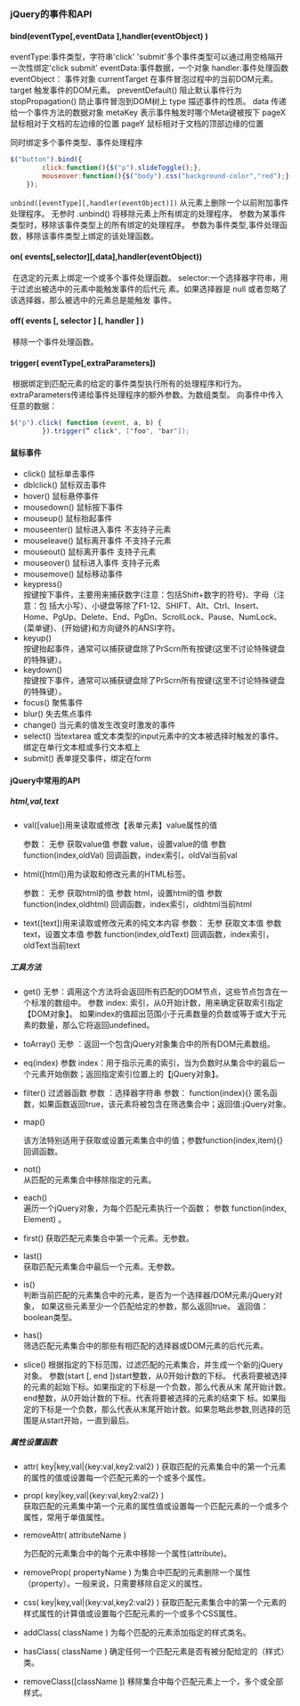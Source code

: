 ### jQuery的事件和API

#### bind(eventType[,eventData ],handler(eventObject) ) 

eventType:事件类型，字符串'click' 'submit'多个事件类型可以通过用空格隔开一次性绑定'click submit'
	eventData:事件数据，一个对象
	handler:事件处理函数
	      eventObject： 事件对象
		currentTarget	    在事件冒泡过程中的当前DOM元素。
		target		    触发事件的DOM元素。
		preventDefault()  	    阻止默认事件行为
		stopPropagation()    防止事件冒泡到DOM树上
		type		    描述事件的性质。
		data		    传递给一个事件方法的数据对象
		metaKey	    	    表示事件触发时哪个Meta键被按下
		pageX		    鼠标相对于文档的左边缘的位置
		pageY		    鼠标相对于文档的顶部边缘的位置

同时绑定多个事件类型、事件处理程序

```js
$("button").bind({
  		click:function(){$("p").slideToggle();},
  		mouseover:function(){$("body").css("background-color","red");} 
	});
```

 `unbind([eventType][,handler(eventObject)])`
	从元素上删除一个以前附加事件处理程序。
	无参时 .unbind() 将移除元素上所有绑定的处理程序。
	参数为某事件类型时，移除该事件类型上的所有绑定的处理程序。
	参数为事件类型,事件处理函数，移除该事件类型上绑定的该处理函数。

#### on( events[,selector][,data],handler(eventObject)) 
​	在选定的元素上绑定一个或多个事件处理函数。
​	selector:一个选择器字符串，用于过滤出被选中的元素中能触发事件的后代元	素。如果选择器是 null 或者忽略了该选择器，那么被选中的元素总是能触发	事件。

#### off( events [, selector ] [, handler ] )

​       移除一个事件处理函数。

#### trigger( eventType[,extraParameters])

​	根据绑定到匹配元素的给定的事件类型执行所有的处理程序和行为。	extraParameters传递给事件处理程序的额外参数。为数组类型。
​	向事件中传入任意的数据：

```js
$("p").click( function (event, a, b) {
		}).trigger(“ click", ["foo", "bar"]);
```

#### 鼠标事件

- click()		鼠标单击事件
- dblclick()		鼠标双击事件
- hover()		鼠标悬停事件
- mousedown()	鼠标按下事件
- mouseup()		鼠标抬起事件
- mouseenter()	鼠标进入事件	不支持子元素
- mouseleave()	鼠标离开事件	不支持子元素
- mouseout()		鼠标离开事件	支持子元素
- mouseover()		鼠标进入事件	支持子元素
- mousemove()   	鼠标移动事件
- keypress()   
  按键按下事件，主要用来捕获数字(注意：包括Shift+数字的符号)、字母（注意：包    括大小写）、小键盘等除了F1-12、SHIFT、Alt、Ctrl、Insert、Home、PgUp、Delete、End、PgDn、ScrollLock、Pause、NumLock、{菜单键}、{开始键}和方向键外的ANSI字符。
- keyup()	     
  按键抬起事件，通常可以捕获键盘除了PrScrn所有按键(这里不讨论特殊键盘的特殊键）。
- keydown()  	
  按键按下事件，通常可以捕获键盘除了PrScrn所有按键(这里不讨论特殊键盘的特殊键）。
- focus()   		聚焦事件
- blur()		失去焦点事件
- change()		当元素的值发生改变时激发的事件
- select()  		当textarea 或文本类型的input元素中的文本被选择时触发的事件。绑定在单行文本框或多行文本框上
- submit()		表单提交事件，绑定在form

#### jQuery中常用的API

##### html,val,text

- val([value])用来读取或修改【表单元素】value属性的值

  参数：
  	无参 获取value值
  	参数 value，设置value的值
  	参数 function(index,oldVal) 回调函数，index索引，oldVal当前val

- html([html])用为读取和修改元素的HTML标签。

  参数：
  	无参 获取html的值
  	参数 html，设置html的值
  	参数 function(index,oldhtml) 回调函数，index索引，oldhtml当前html

- text([text])用来读取或修改元素的纯文本内容
  参数：
  	无参 获取文本值
  	参数 text，设置文本值
  	参数 function(index,oldText) 回调函数，index索引，oldText当前text

##### 工具方法

- get()
  	无参：调用这个方法将会返回所有匹配的DOM节点，这些节点包含在一个标准的数组中。
  	参数 index: 索引，从0开始计数，用来确定获取索引指定【DOM对象】。
  		    如果index的值超出范围小于元素数量的负数或等于或大于元素的数量，那么它将返回undefined。

- toArray() 
  	无参 ：返回一个包含jQuery对象集合中的所有DOM元素数组。

- eq(index)
  	参数 index：用于指示元素的索引，当为负数时从集合中的最后一个元素开始倒数；返回指定索引位置上的【jQuery对象】。

- filter() 过滤器函数
  	参数 ：选择器字符串
  	参数： function(index){} 匿名函数，如果函数返回true，该元素将被包含在筛选集合中；返回值:jQuery对象。

- map()

  该方法特别适用于获取或设置元素集合中的值；参数function(index,item){} 回调函数。

-  not() 	
  	从匹配的元素集合中移除指定的元素。

- each() 	
  	遍历一个jQuery对象，为每个匹配元素执行一个函数；
  	参数 function(index, Element) 。

- first() 
  	获取匹配元素集合中第一个元素。无参数。

- last() 	
  	获取匹配元素集合中最后一个元素。无参数。

- is()	
  	判断当前匹配的元素集合中的元素，是否为一个选择器/DOM元素/jQuery对象，	如果这些元素至少一个匹配给定的参数，那么返回true。
  	返回值：boolean类型。

- has() 	
  	筛选匹配元素集合中的那些有相匹配的选择器或DOM元素的后代元素。

- slice()
  	根据指定的下标范围，过滤匹配的元素集合，并生成一个新的jQuery对象。
  	参数(start [, end ])start整数，从0开始计数的下标。
  	代表将要被选择的元素的起始下标。如果指定的下标是一个负数，那么代表从末	尾开始计数。end整数，从0开始计数的下标。代表将要被选择的元素的结束下	标。如果指定的下标是一个负数，那么代表从末尾开始计数。如果忽略此参数,则选择的范围是从start开始，一直到最后。

##### 属性设置函数

- attr( key|key,val|{key:val,key2:val2} )
  获取匹配的元素集合中的第一个元素的属性的值或设置每一个匹配元素的一个或多个属性。

- prop( key|key,val|{key:val,key2:val2} )  
  获取匹配的元素集中第一个元素的属性值或设置每一个匹配元素的一个或多个属性，常用于单值属性。

- removeAttr( attributeName )

  为匹配的元素集合中的每个元素中移除一个属性(attribute)。

- removeProp( propertyName )
  为集合中匹配的元素删除一个属性（property）。一般来说，只需要移除自定义的属性。

- css( key|key,val|{key:val,key2:val2} )
  获取匹配元素集合中的第一个元素的样式属性的计算值或设置每个匹配元素的一个或多个CSS属性。

- addClass( className )
  为每个匹配的元素添加指定的样式类名。

- hasClass( className )
  	确定任何一个匹配元素是否有被分配给定的（样式）类。

- removeClass([className ])
  	移除集合中每个匹配元素上一个，多个或全部样式。